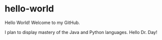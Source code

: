 # hello-world
Hello World! Welcome to my GitHub.

I plan to display mastery of the Java and Python languages. Hello Dr. Day!

[Image of Octocat]: (https://github.com/MalikXWalker/hello-world/blob/master/octocat.png)

